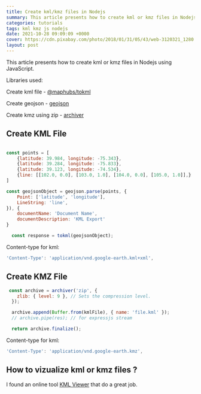 ```yaml
---
title: Create kml/kmz files in Nodejs
summary: This article presents how to create kml or kmz files in Nodejs using JavaScript.
categories: tutorials
tags: kml kmz js nodejs
date: 2021-10-28 09:09:09 +0000
cover: https://cdn.pixabay.com/photo/2018/01/31/05/43/web-3120321_1280.png
layout: post
---
```



This article presents how to create kml or kmz files in Nodejs using JavaScript.

Libraries used:

Create kml file - [@maphubs/tokml](https://www.npmjs.com/package/@maphubs/tokml)

Create geojson - [geojson](https://www.npmjs.com/package/geojson)

Create kmz using zip - [archiver](https://www.npmjs.com/package/archiver)


## Create KML File

```js

const points = [
    {latitude: 39.984, longitude: -75.343},
    {latitude: 39.284, longitude: -75.833},
    {latitude: 39.123, longitude: -74.534},
    {line: [[102.0, 0.0], [103.0, 1.0], [104.0, 0.0], [105.0, 1.0]],}
]

const geojsonObject = geojson.parse(points, {
    Point: ['latitude', 'longitude'],
    LineString: 'line',
}), {
    documentName: 'Document Name',
    documentDescription: 'KML Export'
}

  const response = tokml(geojsonObject);

```

Content-type for kml:

```js
'Content-Type': 'application/vnd.google-earth.kml+xml',
```


## Create KMZ File

```js
 const archive = archiver('zip', {
    zlib: { level: 9 }, // Sets the compression level.
  });

  archive.append(Buffer.from(kmlFile), { name: 'file.kml' });
  // archive.pipe(res); // for expressjs stream

  return archive.finalize();
```

Content-type for kml:

```js
'Content-Type': 'application/vnd.google-earth.kmz',
```

## How to vizualize kml or kmz files ?

I found an online tool [KML Viewer](http://kmlviewer.nsspot.net/) that do a great job.
